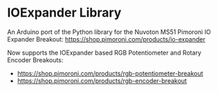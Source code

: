 # IOExpander Library
An Arduino port of the Python library for the Nuvoton MS51 Pimoroni IO Expander Breakout: https://shop.pimoroni.com/products/io-expander

Now supports the IOExpander based RGB Potentiometer and Rotary Encoder Breakouts:
* https://shop.pimoroni.com/products/rgb-potentiometer-breakout
* https://shop.pimoroni.com/products/rgb-encoder-breakout
